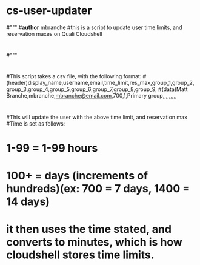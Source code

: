 # cs-user-updater
#"""
#__author__ mbranche
#this is a script to update user time limits, and reservation maxes on Quali Cloudshell
#
#"""
#
#This script takes a csv file, with the following format:
#(header)display_name,username,email,time_limit,res_max,group_1,group_2,group_3,group_4,group_5,group_6,group_7,group_8,group_9,
#(data)Matt Branche,mbranche,mbranche@email.com,700,1,Primary group,,,,,,,,,								
#
#This will update the user with the above time limit, and reservation max
#Time is set as follows:
# 1-99 = 1-99 hours
# 100+ = days (increments of hundreds)(ex: 700 = 7 days, 1400 = 14 days)
# it then uses the time stated, and converts to minutes, which is how cloudshell stores time limits.
#
